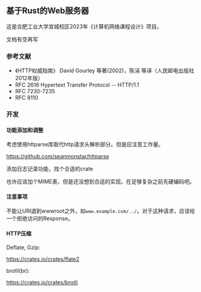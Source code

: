 ## 基于Rust的Web服务器

这是合肥工业大学宣城校区2023年《计算机网络课程设计》项目。

文档有空再写

### 参考文献

- 《HTTP权威指南》 David Gourley 等著(2002)，陈涓 等译（人民邮电出版社 2012年版）
- RFC 2616 Hypertext Transfer Protocol -- HTTP/1.1
- RFC 7230-7235
- RFC 9110

### 开发

#### 功能添加和调整

考虑使用httparse库取代http请求头解析部分。但是应注意工作量。

https://github.com/seanmonstar/httparse

添加日志记录功能，找个合适的crate

也许应该加个MIME表，但是还没想到合适的实现。在足够复杂之前先硬编码吧。

#### 注意事项

不能让URI退到wwwroot之外，如`www.example.com/../`。对于这种请求，应该给一个拒绝访问的Response。

#### HTTP压缩

Deflate, Gzip:

https://crates.io/crates/flate2

brotli(br):

https://crates.io/crates/brotli